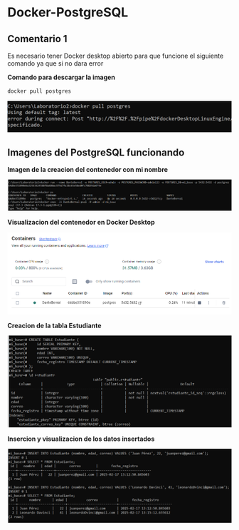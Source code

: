 # Docker-PostgreSQL

## Comentario 1

Es necesario tener Docker desktop abierto para que funcione el siguiente comando ya que si no dara error

**Comando para descargar la imagen**
~~~sql
docker pull postgres
~~~

![Imagen de ejemplo](Imagen.png)

## Imagenes del PostgreSQL funcionando

**Imagen de la creacion del contenedor con mi nombre**

![Imagen de ejemplo](Imagen1.png)

**Visualizacion del contenedor en Docker Desktop**

![Imagen de ejemplo](Imagen2.png)

**Creacion de la tabla Estudiante**

![Imagen de ejemplo](Imagen3.png)

**Insercion y visualizacion de los datos insertados**

![Imagen de ejemplo](Imagen4.png)
